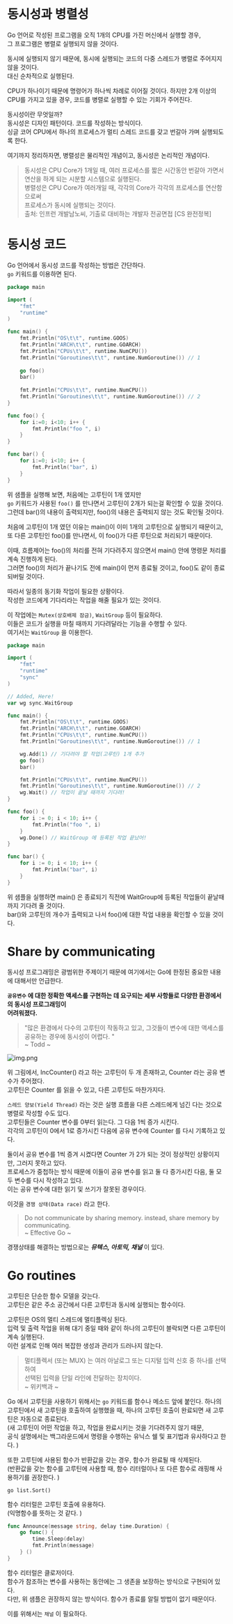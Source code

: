 # 동시성과 병렬성 

Go 언어로 작성된 프로그램을 오직 1개의 CPU를 가진 머신에서 실행할 경우,  
그 프로그램은 병렬로 실행되지 않을 것이다.  

동시에 실행되지 않기 때문에, 동시에 실행되는 코드의 다중 스레드가 병렬로 주어지지 않을 것이다.  
대신 순차적으로 실행된다.  

CPU가 하나이기 때문에 명령어가 하나씩 차례로 이어질 것이다.
하지만 2개 이상의 CPU를 가지고 있을 경우, 코드를 병렬로 실행할 수 있는 기회가 주어진다.  

동시성이란 무엇일까?  
동시성은 디자인 패턴이다. 코드를 작성하는 방식이다.  
싱글 코어 CPU에서 하나의 프로세스가 멀티 스레드 코드를 갖고 번갈아 가며 실행되도록 한다.  

여기까지 정리하자면, 병렬성은 물리적인 개념이고, 동시성은 논리적인 개념이다.  

> 동시성은 CPU Core가 1개일 때, 여러 프로세스를 짧은 시간동안 번갈아 가면서  
> 연산을 하게 되는 시분할 시스템으로 실행된다.  
> 병렬성은 CPU Core가 여러개일 때,  각각의 Core가 각각의 프로세스를 연산함으로써   
> 프로세스가 동시에 실행되는 것이다.  
> 출처: 인프런 개발남노씨, 기출로 대비하는 개발자 전공면접 [CS 완전정복] 

# 동시성 코드  

Go 언어에서 동시성 코드를 작성하는 방법은 간단하다.  
`go` 키워드를 이용하면 된다.  

```go
package main 

import (
	"fmt"
	"runtime" 
)

func main() {
	fmt.Println("OS\t\t", runtime.GOOS)
	fmt.Println("ARCH\t\t", runtime.GOARCH)
	fmt.Println("CPUs\t\t", runtime.NumCPU())
	fmt.Println("Goroutines\t\t", runtime.NumGoroutine()) // 1
	
	go foo() 
	bar()
	
	fmt.Println("CPUs\t\t", runtime.NumCPU())
	fmt.Println("Goroutines\t\t", runtime.NumGoroutine()) // 2
}

func foo() {
	for i:=0; i<10; i++ {
		fmt.Println("foo ", i) 
    }
}

func bar() {
	for i:=0; i<10; i++ {
		fmt.Println("bar", i)
    }
}
```

위 샘플을 실행해 보면, 처음에는 고루틴이 1개 였지만  
`go` 키워드가 사용된 `foo()` 를 만나면서 고루틴이 2개가 되는걸 확인할 수 있을 것이다.  
그런데 bar()의 내용이 출력되지만, foo()의 내용은 출력되지 않는 것도 확인될 것이다.  

처음에 고루틴이 1개 였던 이유는 main()이 이미 1개의 고루틴으로 실행되기 때문이고,  
또 다른 고루틴인 foo()를 만나면서, 이 foo()가 다른 루틴으로 처리되기 때문이다.

이때, 흐름제어는 foo()의 처리를 전혀 기다려주지 않으면서 main() 안에 명령문 처리를 계속 진행하게 된다.  
그러면 foo()의 처리가 끝나기도 전에 main()이 먼저 종료될 것이고, foo()도 같이 종료되버릴 것이다.  

따라서 일종의 동기화 작업이 필요한 상황이다.  
작성한 코드에게 기다리라는 작업을 해줄 필요가 있는 것이다.  

이 작업에는 `Mutex(상호배제 잠금)`, `WaitGroup` 등이 필요하다.  
이들은 코드가 실행을 마칠 때까지 기다려달라는 기능을 수행할 수 있다.  
여기서는 `WaitGroup` 을 이용한다.

```go
package main

import (
	"fmt"
	"runtime"
	"sync"
)

// Added, Here! 
var wg sync.WaitGroup

func main() {
	fmt.Println("OS\t\t", runtime.GOOS)
	fmt.Println("ARCH\t\t", runtime.GOARCH)
	fmt.Println("CPUs\t\t", runtime.NumCPU())
	fmt.Println("Goroutines\t\t", runtime.NumGoroutine()) // 1

	wg.Add(1) // 기다려야 할 작업(고루틴) 1개 추가 
	go foo()
	bar()

	fmt.Println("CPUs\t\t", runtime.NumCPU())
	fmt.Println("Goroutines\t\t", runtime.NumGoroutine()) // 2
	wg.Wait() // 작업이 끝날 때까지 기다려!
}

func foo() {
	for i := 0; i < 10; i++ {
		fmt.Println("foo ", i)
	}
	wg.Done() // WaitGroup 에 등록된 작업 끝났어!  
}

func bar() {
	for i := 0; i < 10; i++ {
		fmt.Println("bar", i)
	}
}
```

위 샘플을 실행하면 main() 은 종료되기 직전에 WaitGroup에 등록된 작업들이 끝날때 까지 기다려 줄 것이다.  
bar()와 고루틴의 개수가 출력되고 나서 foo()에 대한 작업 내용을 확인할 수 있을 것이다.  

# Share by communicating 

동시성 프로그래밍은 광범위한 주제이기 때문에 여기에서는 Go에 한정된 중요한 내용에 대해서만 언급한다.  

__`공유변수` 에 대한 정확한 액세스를 구현하는 데 요구되는 세부 사항들로 다양한 환경에서의 동시성 프로그래밍이  
어려워졌다.__  
> "많은 환경에서 다수의 고루틴이 작동하고 있고, 그것들이 변수에 대한 액세스를 공유하는 경우에 동시성이 어렵다. "  
> ~ Todd ~ 

![img.png](img.png)  

위 그림에서, IncCounter() 라고 하는 고루틴이 두 개 존재하고, Counter 라는 공유 변수가 주어졌다.  
고루틴은 Counter 를 읽을 수 있고, 다른 고루틴도 마찬가지다.  

`스레드 양보(Yield Thread)` 라는 것은 실행 흐름을 다른 스레드에게 넘긴 다는 것으로 병렬로 작성할 수도 있다.  
고루틴들은 Counter 변수를 0부터 읽는다. 그 다음 1씩 증가 시킨다.  
각각의 고루틴이 0에서 1로 증가시킨 다음에 공유 변수에 Counter 를 다시 기록하고 있다.  

둘이서 공유 변수를 1씩 증겨 시켰다면 Counter 가 2가 되는 것이 정상적인 상황이지만, 그러지 못하고 있다.  
프로세스가 중첩하는 방식 때문에 이들이 공유 변수를 읽고 둘 다 증가시킨 다음, 둘 모두 변수를 다시 작성하고 있다.  
이는 공유 변수에 대한 읽기 및 쓰기가 잘못된 경우이다.  

이것을 `경쟁 상태(Data race)` 라고 한다.  

> Do not communicate by sharing memory. instead, share memory by communicating.  
> ~ Effective Go ~
 
경쟁상태를 해결하는 방법으로는 ___뮤텍스, 아토믹, 채널___ 이 있다.  

# Go routines  

고루틴은 단순한 함수 모델을 갖는다.  
고루틴은 같은 주소 공간에서 다른 고루틴과 동시에 실행되는 함수이다.  

고루틴은 OS의 멀티 스레드에 멀티플렉싱 된다.  
입력 및 출력 작업을 위해 대기 중일 때와 같이 하나의 고루틴이 블락되면 다른 고루틴이 계속 실행된다.  
이런 설계로 인해 여러 복잡한 생성과 관리가 드러나지 않는다.

> 멀티플렉서 (또는 MUX) 는 여러 아날로그 또는 디지털 입력 신호 중 하나를 선택하여  
> 선택된 입력을 단일 라인에 전달하는 장치이다.   
> ~ 위키백과 ~  

Go 에서 고루틴을 사용하기 위해서는 `go` 키워드를 함수나 메소드 앞에 붙인다.
하나의 고루틴에서 새 고루틴을 호출하여 실행했을 때, 하나의 고루틴 호출이 완료되면 새 고루틴은 자동으로 종료된다.  
(새 고루틴이 어떤 작업을 하고, 작업을 완료시키는 것을 기다려주지 않기 때문,  
공식 설명에서는 백그라운드에서 명령을 수행하는 유닉스 쉘 및 표기법과 유사하다고 한다. )  

또한 고루틴에 사용된 함수가 반환값을 갖는 경우, 함수가 완료될 때 삭제된다.  
(반환값을 갖는 함수를 고루틴에 사용할 때, 함수 리터럴이나 또 다른 함수로 래핑해 사용하기를 권장한다. )

`go list.Sort()`

함수 리터럴은 고루틴 호출에 유용하다.     
(익명함수를 뜻하는 것 같다. ) 

```go
func Announce(message string, delay time.Duration) {
	go func() {
		time.Sleep(delay)
		fmt.Println(message)   
    } ()
}
```

함수 리터럴은 클로저이다.  
함수가 참조하는 변수를 사용하는 동안에는 그 생존을 보장하는 방식으로 구현되어 있다.  
다만, 위 샘플은 권장하지 않는 방식이다. 함수가 종료를 알릴 방법이 없기 때문이다.

이를 위해서는 `채널` 이 필요하다.  